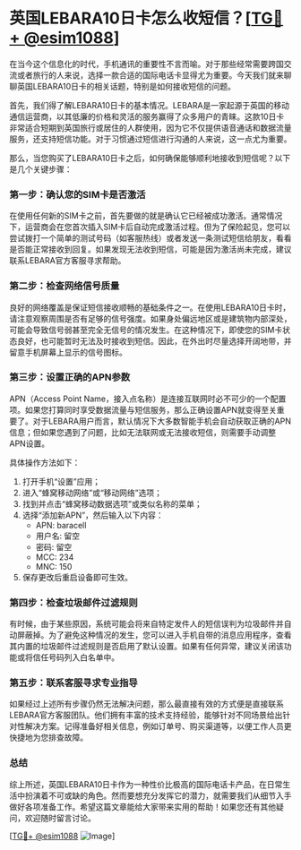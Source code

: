 # 英国LEBARA10日卡怎么收短信？[[TG💪+ @esim1088](https://t.me/s/esim1088)]

在当今这个信息化的时代，手机通讯的重要性不言而喻。对于那些经常需要跨国交流或者旅行的人来说，选择一款合适的国际电话卡显得尤为重要。今天我们就来聊聊英国LEBARA10日卡的相关话题，特别是如何接收短信的问题。

首先，我们得了解LEBARA10日卡的基本情况。LEBARA是一家起源于英国的移动通信运营商，以其低廉的价格和灵活的服务赢得了众多用户的青睐。这款10日卡非常适合短期到英国旅行或居住的人群使用，因为它不仅提供语音通话和数据流量服务，还支持短信功能。对于习惯通过短信进行沟通的人来说，这一点尤为重要。

那么，当您购买了LEBARA10日卡之后，如何确保能够顺利地接收到短信呢？以下是几个关键步骤：

### **第一步：确认您的SIM卡是否激活**
在使用任何新的SIM卡之前，首先要做的就是确认它已经被成功激活。通常情况下，运营商会在您首次插入SIM卡后自动完成激活过程。但为了保险起见，您可以尝试拨打一个简单的测试号码（如客服热线）或者发送一条测试短信给朋友，看看是否能正常接收到回复。如果发现无法收到短信，可能是因为激活尚未完成，建议联系LEBARA官方客服寻求帮助。

### **第二步：检查网络信号质量**
良好的网络覆盖是保证短信接收顺畅的基础条件之一。在使用LEBARA10日卡时，请注意观察周围是否有足够的信号强度。如果身处偏远地区或是建筑物内部深处，可能会导致信号弱甚至完全无信号的情况发生。在这种情况下，即使您的SIM卡状态良好，也可能暂时无法及时接收到短信。因此，在外出时尽量选择开阔地带，并留意手机屏幕上显示的信号图标。

### **第三步：设置正确的APN参数**
APN（Access Point Name，接入点名称）是连接互联网时必不可少的一个配置项。如果您打算同时享受数据流量与短信服务，那么正确设置APN就变得至关重要了。对于LEBARA用户而言，默认情况下大多数智能手机会自动获取正确的APN信息；但如果您遇到了问题，比如无法联网或无法接收短信，则需要手动调整APN设置。

具体操作方法如下：
1. 打开手机“设置”应用；
2. 进入“蜂窝移动网络”或“移动网络”选项；
3. 找到并点击“蜂窝移动数据选项”或类似名称的菜单；
4. 选择“添加新APN”，然后输入以下内容：
   - APN: baracell
   - 用户名: 留空
   - 密码: 留空
   - MCC: 234
   - MNC: 150
5. 保存更改后重启设备即可生效。

### **第四步：检查垃圾邮件过滤规则**
有时候，由于某些原因，系统可能会将来自特定发件人的短信误判为垃圾邮件并自动屏蔽掉。为了避免这种情况的发生，您可以进入手机自带的消息应用程序，查看其内置的垃圾邮件过滤规则是否启用了默认设置。如果有任何异常，建议关闭该功能或将信任号码列入白名单中。

### **第五步：联系客服寻求专业指导**
如果经过上述所有步骤仍然无法解决问题，那么最直接有效的方式便是直接联系LEBARA官方客服团队。他们拥有丰富的技术支持经验，能够针对不同场景给出针对性解决方案。记得准备好相关信息，例如订单号、购买渠道等，以便工作人员更快捷地为您排查故障。

### **总结**
综上所述，英国LEBARA10日卡作为一种性价比极高的国际电话卡产品，在日常生活中扮演着不可或缺的角色。然而要想充分发挥它的潜力，就需要我们从细节入手做好各项准备工作。希望这篇文章能给大家带来实用的帮助！如果您还有其他疑问，欢迎随时留言讨论。

[[TG💪+ @esim1088](https://t.me/s/esim1088) ![Image](https://i.postimg.cc/4NQfJmqS/Snipaste-2025-05-13-00-14-12.png)]